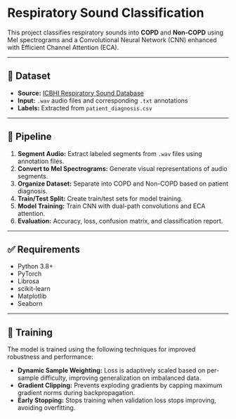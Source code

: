 # Respiratory Sound Classification

This project classifies respiratory sounds into **COPD** and **Non-COPD** using Mel spectrograms and a Convolutional Neural Network (CNN) enhanced with Efficient Channel Attention (ECA).

---

## 📂 Dataset
- **Source:** [ICBHI Respiratory Sound Database](https://www.kaggle.com/datasets/vbookshelf/respiratory-sound-database)
- **Input:** `.wav` audio files and corresponding `.txt` annotations
- **Labels:** Extracted from `patient_diagnosis.csv`

---

## 🔄 Pipeline
1. **Segment Audio:** Extract labeled segments from `.wav` files using annotation files.
2. **Convert to Mel Spectrograms:** Generate visual representations of audio segments.
3. **Organize Dataset:** Separate into COPD and Non-COPD based on patient diagnosis.
4. **Train/Test Split:** Create train/test sets for model training.
5. **Model Training:** Train CNN with dual-path convolutions and ECA attention.
6. **Evaluation:** Accuracy, loss, confusion matrix, and classification report.

---

## ✅ Requirements
- Python 3.8+
- PyTorch
- Librosa
- scikit-learn
- Matplotlib
- Seaborn

---

## 🧠 Training

The model is trained using the following techniques for improved robustness and performance:

- **Dynamic Sample Weighting:** Loss is adaptively scaled based on per-sample difficulty, improving generalization on imbalanced data.
- **Gradient Clipping:** Prevents exploding gradients by capping maximum gradient norms during backpropagation.
- **Early Stopping:** Stops training when validation loss stops improving, avoiding overfitting.



